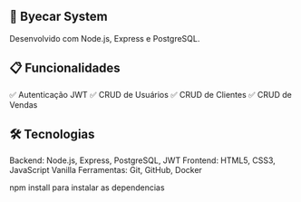 ## 🚗 Byecar System

Desenvolvido com Node.js, Express e PostgreSQL.

## 📋 Funcionalidades

✅ Autenticação JWT
✅ CRUD de Usuários
✅ CRUD de Clientes
✅ CRUD de Vendas

## 🛠️ Tecnologias

Backend: Node.js, Express, PostgreSQL, JWT
Frontend: HTML5, CSS3, JavaScript Vanilla
Ferramentas: Git, GitHub, Docker

npm install para instalar as dependencias
